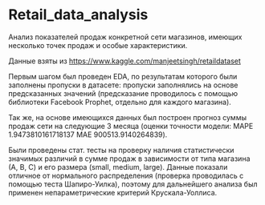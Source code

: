 # Retail_data_analysis

Анализ показателей продаж конкретной сети магазинов, имеющих несколько точек продаж и особые характеристики.

Данные взяты из https://www.kaggle.com/manjeetsingh/retaildataset

Первым шагом был проведен EDA, по результатам которого были заполнены пропуски в датасете: пропуски заполнялись на основе предсказанных значений 
(предсказание проводилось с помощью библиотеки Facebook Prophet, отдельно для каждого магазина).

Так же, на основе имеющихся данных был построен прогноз суммы продаж сети на следующие 3 месяца (оценки точности модели: MAPE 1.9473810161718137
MAE 900513.9140264839).

Были проведены стат. тесты на проверку наличия статистически значимых различий в сумме продаж в зависимости от типа магазина (А, B, C) и его размера (small, medium, large). Данные показали отличное от нормального распределения (проверка проводилась с помощью теста Шапиро-Уилка), поэтому для дальнейшего анализа был применен непараметрические критерий Крускала-Уоллиса.

